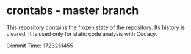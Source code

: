 # crontabs - master branch

This repository contains the frozen state of the repository.
Its history is cleared. It is used only for static code
analysis with Codacy.

Commit Time: 1723251455